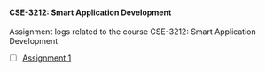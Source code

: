 #### CSE-3212: Smart Application Development

Assignment logs related to the course CSE-3212: Smart Application Development

- [ ] [Assignment 1]('https://github.com/irfanshadikrishad/CSE-3212/tree/assignment_1')
